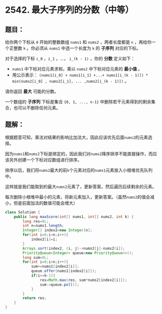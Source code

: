 # 2542. 最大子序列的分数（中等）
## 题目：
给你两个下标从 `0` 开始的整数数组 `nums1` 和 `nums2` ，两者长度都是 `n` ，再给你一个正整数 `k` 。你必须从 `nums1` 中选一个长度为 `k` 的 **子序列** 对应的下标。

对于选择的下标 `i_0` ，`i_1` ，...， `i_(k - 1)` ，你的 **分数** 定义如下：

* `nums1` 中下标对应元素求和，乘以 `nums2` 中下标对应元素的 **最小值** 。
* 用公示表示： `(nums1[i_0] + nums1[i_1] +...+ nums1[i_(k - 1)]) * min(nums2[i_0] , nums2[i_1], ... ,nums2[i_(k - 1)])` 。

请你返回 **最大** 可能的分数。

一个数组的 **子序列** 下标是集合 `{0, 1, ..., n-1}` 中删除若干元素得到的剩余集合，也可以不删除任何元素。
## 题解：
根据题意可知，乘法对结果的影响比加法大，因此应该优先后面`nums2`的元素选择。

因为`nums1`和`nums2`下标是绑定的，因此我们对`nums2`降序排序不能直接操作，而应该另外创建一个下标对应数组进行排序。

排序以后，我们将`nums2`最大的前`k`个元素对应的`nums1`元素放入小根堆优先队列中。

这样就是我们能取到的最大`nums2`元素了，更新答案，然后遍历后续剩余的元素。

每次删除小根堆中最小的元素，将新元素加入，更新答案。（虽然`nums2`的值会减小，但是前面加法的数值可能会增大）

```java
class Solution {
    public long maxScore(int[] nums1, int[] nums2, int k) {
        long res=0L;
        int n=nums1.length;
        Integer[] index2=new Integer[n];
        for(int i=0;i<n;i++){
            index2[i]=i;
        }
        Arrays.sort(index2, (i, j)->nums2[j]-nums2[i]);
        PriorityQueue<Integer> queue=new PriorityQueue<>();
        long sum=0L;
        for(int i=0;i<n;i++){
            sum+=nums1[index2[i]];
            queue.offer(nums1[index2[i]]);
            if(i>=k-1){
                res=Math.max(res, sum*nums2[index2[i]]);
                sum-=queue.poll();
            }
        }
        return res;
    }
}
```
